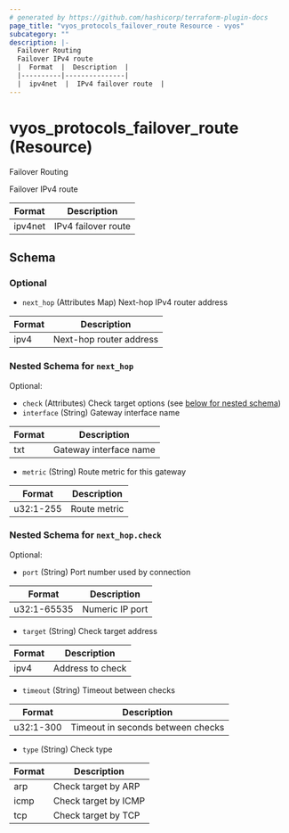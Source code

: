 ```yaml
---
# generated by https://github.com/hashicorp/terraform-plugin-docs
page_title: "vyos_protocols_failover_route Resource - vyos"
subcategory: ""
description: |-
  Failover Routing
  Failover IPv4 route
  |  Format  |  Description  |
  |----------|---------------|
  |  ipv4net  |  IPv4 failover route  |
---
```


# vyos_protocols_failover_route (Resource)

Failover Routing

Failover IPv4 route

|  Format  |  Description  |
|----------|---------------|
|  ipv4net  |  IPv4 failover route  |



<!-- schema generated by tfplugindocs -->
## Schema

### Optional

- `next_hop` (Attributes Map) Next-hop IPv4 router address

|  Format  |  Description  |
|----------|---------------|
|  ipv4  |  Next-hop router address  | (see [below for nested schema](#nestedatt--next_hop))

<a id="nestedatt--next_hop"></a>
### Nested Schema for `next_hop`

Optional:

- `check` (Attributes) Check target options (see [below for nested schema](#nestedatt--next_hop--check))
- `interface` (String) Gateway interface name

|  Format  |  Description  |
|----------|---------------|
|  txt  |  Gateway interface name  |
- `metric` (String) Route metric for this gateway

|  Format  |  Description  |
|----------|---------------|
|  u32:1-255  |  Route metric  |

<a id="nestedatt--next_hop--check"></a>
### Nested Schema for `next_hop.check`

Optional:

- `port` (String) Port number used by connection

|  Format  |  Description  |
|----------|---------------|
|  u32:1-65535  |  Numeric IP port  |
- `target` (String) Check target address

|  Format  |  Description  |
|----------|---------------|
|  ipv4  |  Address to check  |
- `timeout` (String) Timeout between checks

|  Format  |  Description  |
|----------|---------------|
|  u32:1-300  |  Timeout in seconds between checks  |
- `type` (String) Check type

|  Format  |  Description  |
|----------|---------------|
|  arp  |  Check target by ARP  |
|  icmp  |  Check target by ICMP  |
|  tcp  |  Check target by TCP  |
